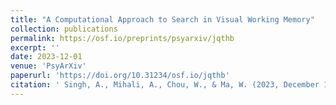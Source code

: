 ```yaml
---
title: "A Computational Approach to Search in Visual Working Memory"
collection: publications
permalink: https://osf.io/preprints/psyarxiv/jqthb
excerpt: ''
date: 2023-12-01
venue: 'PsyArXiv'
paperurl: 'https://doi.org/10.31234/osf.io/jqthb'
citation: ' Singh, A., Mihali, A., Chou, W., & Ma, W. (2023, December 1). A Computational Approach to Search in Visual Working Memory. https://doi.org/10.31234/osf.io/jqthb'
---
```

